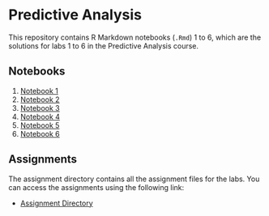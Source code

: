 # Predictive Analysis

This repository contains R Markdown notebooks (`.Rmd`) 1 to 6, which are the solutions for labs 1 to 6 in the Predictive Analysis course.

## Notebooks

1. [Notebook 1](notebooks/Notebook1.Rmd)
2. [Notebook 2](notebooks/Notebook2.Rmd)
3. [Notebook 3](notebooks/Notebook3.Rmd)
4. [Notebook 4](notebooks/Notebook4.Rmd)
5. [Notebook 5](notebooks/Notebook5.Rmd)
6. [Notebook 6](notebooks/Notebook6.Rmd)

## Assignments

The assignment directory contains all the assignment files for the labs. You can access the assignments using the following link:

- [Assignment Directory](assignments/)
